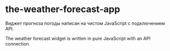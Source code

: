 # the-weather-forecast-app

Виджет прогноза погоды написан на чистом JavaScript с подключением API.

The weather forecast widget is written in pure JavaScript with an API connection.
